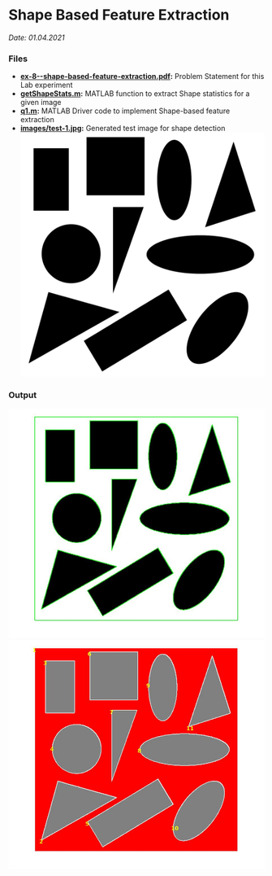# Shape Based Feature Extraction
*Date: 01.04.2021*

### Files
- **[ex-8--shape-based-feature-extraction.pdf](./ex-8--shape-based-feature-extraction.pdf):** Problem Statement for this Lab experiment
- **[getShapeStats.m](./getShapeStats.m):** MATLAB function to extract Shape statistics for a given image
- **[q1.m](./q1.m):** MATLAB Driver code to implement Shape-based feature extraction
- **[images/test-1.jpg](./images/test-1.jpg):** Generated test image for shape detection
![test-1](./images/test-1.jpg)

### Output
![output-outlined](./output-1-outlined.jpg)
![output-labelled](./output-1-labelled.jpg)
